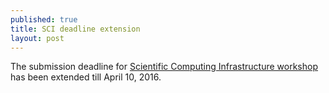 ```yaml
---
published: true
title: SCI deadline extension
layout: post
---
```





The submission deadline for <a href="/activities/sci-16/">Scientific Computing Infrastructure workshop </a>has been extended till April 10, 2016.
